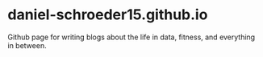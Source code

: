 # daniel-schroeder15.github.io
Github page for writing blogs about the life in data, fitness, and everything in between.

